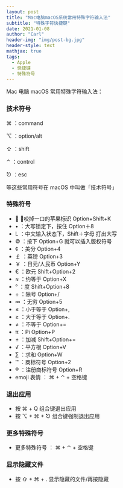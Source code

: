 ```yaml
---
layout: post
title: "Mac电脑macOS系统常用特殊字符输入法"
subtitle: "特殊字符快捷键"
date: 2021-01-08
author: "Carl"
header-img: "img/post-bg.jpg"
header-style: text
mathjax: true
tags: 
  - Apple
  - 快捷键
  - 特殊符号
---
```


Mac 电脑 macOS 常用特殊字符输入法：


### 技术符号

⌘	：command

⌥	：option/alt

⇧	：shift

⌃	：control

⎋	：esc

等这些常用符号在 macOS 中叫做「技术符号」


### 特殊符号

* 	：咬掉一口的苹果标识 Option+Shift+K
* •	：大写锁定下，按住 Option＋8
* L	：中文输入状态下，Shift＋字母 打出大写
* ©	：按下 Option+G 就可以插入版权符号
* ¢	：美分 Option+4
* ￡	：英镑 Option+3
* ￥	：日元/人民币 Option+Y
* €	：欧元 Shift+Option+2
* ≈	：约等于 Option+X
* °	：度 Shift+Option+8
* ÷	：除号 Option+/
* ∞	：无穷 Option+5
* ≤	：小于等于 Option+,
* ≥	：大于等于 Option+.
* ≠	：不等于 Option+=
* π	：Pi Option+P
* ±	：加减 Shift+Option+=
* √	：平方根 Option+V
* ∑	：求和 Option+W
* ™	：商标符号 Option+2 
* ®	：注册商标符号 Option+R
* emoji 表情 ： ⌘ + ⌃ + 空格键


### 退出应用

* 按 ⌘ + Q 组合键退出应用
* 按 ⌥ + ⌘ + ⎋ 组合键强制退出应用

### 更多特殊符号

* 更多特殊符号 ： ⌘ + ⌃ + 空格键

### 显示隐藏文件

* 按 ⇧ + ⌘ + . 显示隐藏的文件/再按隐藏

